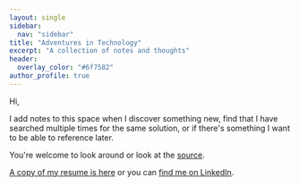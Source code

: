 ```yaml
---
layout: single
sidebar:
  nav: "sidebar"
title: "Adventures in Technology"
excerpt: "A collection of notes and thoughts"
header:
  overlay_color: "#6f7582"
author_profile: true
---
```


Hi,

I add notes to this space when I discover something new, find that I have searched multiple times for the same solution, or if there's something I want to be able to reference later.

You're welcome to look around or look at the [source](https://github.com/queue-bit/queue-bit.github.io/).

[A copy of my resume is here](resume.md) or you can [find me on LinkedIn](https://www.linkedin.com/in/andreasfwiebe).